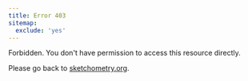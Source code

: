 ```yaml
---
title: Error 403
sitemap:
  exclude: 'yes'
---
```


<style>
.content {
    text-align: center;
    font-size: 120%;
}
</style>

<div class="sketcho sketcho-alert-triangle sketcho-xxl mb-3"></div>

Forbidden. You don't have permission to access this resource directly.

Please go back to [sketchometry.org](/).